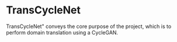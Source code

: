 # TransCycleNet
TransCycleNet" conveys the core purpose of the project, which is to perform domain translation using a CycleGAN.
